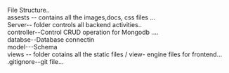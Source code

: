  

File Structure..<br />
assests --  contains all the images,docs, css files ... <br />
Server-- folder controls all backend activities..<br />
         controller--Control CRUD operation for Mongodb ....<br />
         databse--Database connectin <br />
         model---Schema <br />
views -- folder cotains all the static files / view- engine files for frontend...<br />
.gitignore--git file...<br />
